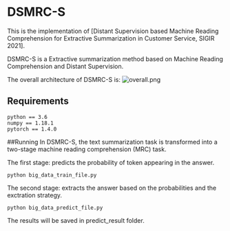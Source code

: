 # DSMRC-S
This is the implementation of [Distant Supervision based Machine Reading Comprehension for Extractive
               Summarization in Customer Service, SIGIR 2021].

DSMRC-S is a Extractive summarization method based on Machine Reading Comprehension and Distant Supervision.

The overall architecture of DSMRC-S is:
![overall.png](https://i.loli.net/2021/10/18/sqYgroMp9Fh4IAE.png)

## Requirements
```
python == 3.6
numpy == 1.18.1
pytorch == 1.4.0
```

##Running 
In DSMRC-S, the text summarization task is transformed into a two-stage machine reading comprehension (MRC) task.

The first stage: predicts the probability of token appearing in the answer.

```
python big_data_train_file.py
```

The second stage: extracts the answer based on the probabilities and the exctration strategy.

```
python big_data_predict_file.py
```
The results will be saved in predict_result folder.
